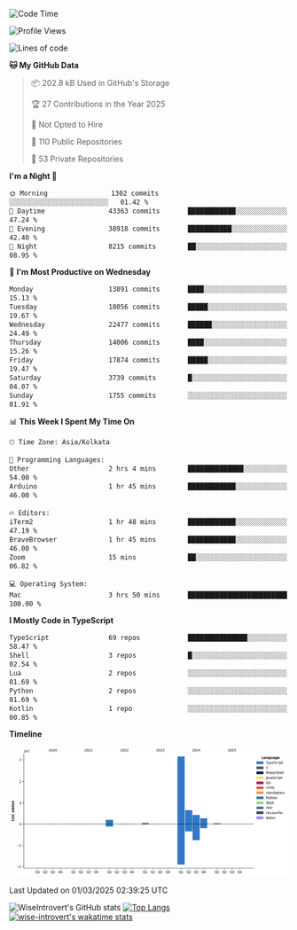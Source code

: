 <!--START_SECTION:waka-->
![Code Time](http://img.shields.io/badge/Code%20Time-2%2C230%20hrs%2013%20mins-blue)

![Profile Views](http://img.shields.io/badge/Profile%20Views-0-blue)

![Lines of code](https://img.shields.io/badge/From%20Hello%20World%20I%27ve%20Written-48.1%20million%20lines%20of%20code-blue)

**🐱 My GitHub Data** 

> 📦 202.8 kB Used in GitHub's Storage 
 > 
> 🏆 27 Contributions in the Year 2025
 > 
> 🚫 Not Opted to Hire
 > 
> 📜 110 Public Repositories 
 > 
> 🔑 53 Private Repositories 
 > 
**I'm a Night 🦉** 

```text
🌞 Morning                1302 commits        ░░░░░░░░░░░░░░░░░░░░░░░░░   01.42 % 
🌆 Daytime                43363 commits       ████████████░░░░░░░░░░░░░   47.24 % 
🌃 Evening                38918 commits       ███████████░░░░░░░░░░░░░░   42.40 % 
🌙 Night                  8215 commits        ██░░░░░░░░░░░░░░░░░░░░░░░   08.95 % 
```
📅 **I'm Most Productive on Wednesday** 

```text
Monday                   13891 commits       ████░░░░░░░░░░░░░░░░░░░░░   15.13 % 
Tuesday                  18056 commits       █████░░░░░░░░░░░░░░░░░░░░   19.67 % 
Wednesday                22477 commits       ██████░░░░░░░░░░░░░░░░░░░   24.49 % 
Thursday                 14006 commits       ████░░░░░░░░░░░░░░░░░░░░░   15.26 % 
Friday                   17874 commits       █████░░░░░░░░░░░░░░░░░░░░   19.47 % 
Saturday                 3739 commits        █░░░░░░░░░░░░░░░░░░░░░░░░   04.07 % 
Sunday                   1755 commits        ░░░░░░░░░░░░░░░░░░░░░░░░░   01.91 % 
```


📊 **This Week I Spent My Time On** 

```text
🕑︎ Time Zone: Asia/Kolkata

💬 Programming Languages: 
Other                    2 hrs 4 mins        ██████████████░░░░░░░░░░░   54.00 % 
Arduino                  1 hr 45 mins        ████████████░░░░░░░░░░░░░   46.00 % 

🔥 Editors: 
iTerm2                   1 hr 48 mins        ████████████░░░░░░░░░░░░░   47.19 % 
BraveBrowser             1 hr 45 mins        ████████████░░░░░░░░░░░░░   46.00 % 
Zoom                     15 mins             ██░░░░░░░░░░░░░░░░░░░░░░░   06.82 % 

💻 Operating System: 
Mac                      3 hrs 50 mins       █████████████████████████   100.00 % 
```

**I Mostly Code in TypeScript** 

```text
TypeScript               69 repos            ███████████████░░░░░░░░░░   58.47 % 
Shell                    3 repos             █░░░░░░░░░░░░░░░░░░░░░░░░   02.54 % 
Lua                      2 repos             ░░░░░░░░░░░░░░░░░░░░░░░░░   01.69 % 
Python                   2 repos             ░░░░░░░░░░░░░░░░░░░░░░░░░   01.69 % 
Kotlin                   1 repo              ░░░░░░░░░░░░░░░░░░░░░░░░░   00.85 % 
```



**Timeline**

![Lines of Code chart](https://raw.githubusercontent.com/wise-introvert/wise-introvert/master/assets/bar_graph.png)


 Last Updated on 01/03/2025 02:39:25 UTC
<!--END_SECTION:waka-->

![WiseIntrovert's GitHub stats](https://github-readme-stats.vercel.app/api?username=wise-introvert&count_private=true&show_icons=true)
[![Top Langs](https://github-readme-stats.vercel.app/api/top-langs/?username=wise-introvert&langs_count=10)](https://github.com/anuraghazra/github-readme-stats)
[![wise-introvert's wakatime stats](https://github-readme-stats.vercel.app/api/wakatime?username=wiseintrovert)](https://github.com/anuraghazra/github-readme-stats)
